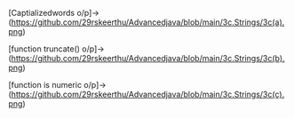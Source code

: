 [Captializedwords o/p]->(https://github.com/29rskeerthu/Advancedjava/blob/main/3c.Strings/3c(a).png)

[function truncate() o/p]->(https://github.com/29rskeerthu/Advancedjava/blob/main/3c.Strings/3c(b).png)

[function is numeric o/p]->(https://github.com/29rskeerthu/Advancedjava/blob/main/3c.Strings/3c(c).png)
